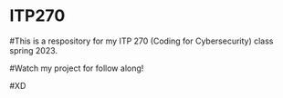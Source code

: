 # ITP270

#This is a respository for my ITP 270 (Coding for Cybersecurity) class spring 2023. 

#Watch my project for follow along!

#XD
